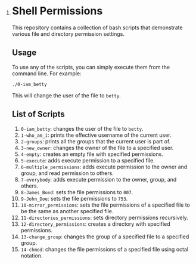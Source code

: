 1. # Shell Permissions

   This repository contains a collection of bash scripts that demonstrate various file and directory permission settings.

   ## Usage

   To use any of the scripts, you can simply execute them from the command line. For example:

   ```
   ./0-iam_betty
   ```

   This will change the user of the file to `betty`.

   ## List of Scripts

   1. `0-iam_betty`: changes the user of the file to `betty`.
   2. `1-who_am_i`: prints the effective username of the current user.
   3. `2-groups`: prints all the groups that the current user is part of.
   4. `3-new_owner`: changes the owner of the file to a specified user.
   5. `4-empty`: creates an empty file with specified permissions.
   6. `5-execute`: adds execute permission to a specified file.
   7. `6-multiple_permissions`: adds execute permission to the owner and group, and read permission to others.
   8. `7-everybody`: adds execute permission to the owner, group, and others.
   9. `8-James_Bond`: sets the file permissions to `007`.
   10. `9-John_Doe`: sets the file permissions to `753`.
   11. `10-mirror_permissions`: sets the file permissions of a specified file to be the same as another specified file.
   12. `11-directories_permissions`: sets directory permissions recursively.
   13. `12-directory_permissions`: creates a directory with specified permissions.
   14. `13-change_group`: changes the group of a specified file to a specified group.
   15. `14-chmod`: changes the file permissions of a specified file using octal notation.


